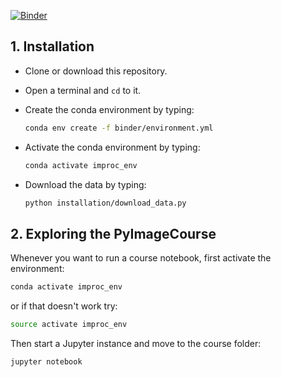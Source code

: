 [![Binder](https://mybinder.org/badge_logo.svg)](https://mybinder.org/v2/gh/guiwitz/PyImageCourse/master)

## 1. Installation

- Clone or download this repository.
- Open a terminal and ```cd``` to it.
- Create the conda environment by typing:

  ```bash
  conda env create -f binder/environment.yml
  ```
  
- Activate the conda environment by typing:
    ```bash
    conda activate improc_env
    ```
    
- Download the data by typing:

  ```bash
  python installation/download_data.py
  ```

## 2. Exploring the PyImageCourse

Whenever you want to run a course notebook, first activate the environment:

```bash
conda activate improc_env
```

or if that doesn't work try:

```bash
source activate improc_env
```

Then start a Jupyter instance and move to the course folder:

```bash
jupyter notebook
```
